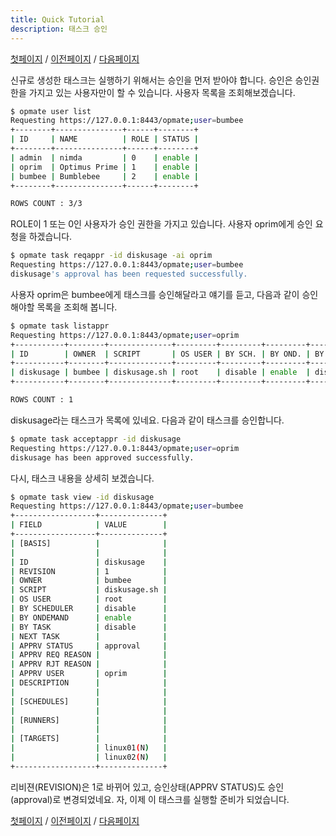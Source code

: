 ```yaml
---
title: Quick Tutorial
description: 태스크 승인
---
```


[첫페이지](QuickTutorial.md) / [이전페이지](QuickTutorial4.md) / [다음페이지](QuickTutorial6.md)

신규로 생성한 태스크는 실행하기 위해서는 승인을 먼저 받아야 합니다.
승인은 승인권한을 가지고 있는 사용자만이 할 수 있습니다.
사용자 목록을 조회해보겠습니다.

```sh
$ opmate user list
Requesting https://127.0.0.1:8443/opmate;user=bumbee
+--------+---------------+------+--------+
| ID     | NAME          | ROLE | STATUS |
+--------+---------------+------+--------+
| admin  | nimda         | 0    | enable |
| oprim  | Optimus Prime | 1    | enable |
| bumbee | Bumblebee     | 2    | enable |
+--------+---------------+------+--------+

ROWS COUNT : 3/3
```

ROLE이 1 또는 0인 사용자가 승인 권한을 가지고 있습니다.
사용자 oprim에게 승인 요청을 하겠습니다.

```sh
$ opmate task reqappr -id diskusage -ai oprim
Requesting https://127.0.0.1:8443/opmate;user=bumbee
diskusage's approval has been requested successfully.
```

사용자 oprim은 bumbee에게 태스크를 승인해달라고 얘기를 듣고, 다음과 같이 승인해야할 목록을 조회해 봅니다.

```sh
$ opmate task listappr
Requesting https://127.0.0.1:8443/opmate;user=oprim
+-----------+--------+--------------+---------+---------+---------+---------+-----------+-------------+------------------+------------+-------------+
| ID        | OWNER  | SCRIPT       | OS USER | BY SCH. | BY OND. | BY TASK | NEXT TASK | APPRV STAT. | APPRV REQ REASON | APPRV USER | DESCRIPTION |
+-----------+--------+--------------+---------+---------+---------+---------+-----------+-------------+------------------+------------+-------------+
| diskusage | bumbee | diskusage.sh | root    | disable | enable  | disable |           | request     |                  | oprim      |             |
+-----------+--------+--------------+---------+---------+---------+---------+-----------+-------------+------------------+------------+-------------+

ROWS COUNT : 1
```

diskusage라는 태스크가 목록에 있네요.
다음과 같이 태스크를 승인합니다.

```sh
$ opmate task acceptappr -id diskusage
Requesting https://127.0.0.1:8443/opmate;user=oprim
diskusage has been approved successfully.
```

다시, 태스크 내용을 상세히 보겠습니다.

```sh
$ opmate task view -id diskusage
Requesting https://127.0.0.1:8443/opmate;user=bumbee
+------------------+--------------+
| FIELD            | VALUE        |
+------------------+--------------+
| [BASIS]          |              |
|                  |              |
| ID               | diskusage    |
| REVISION         | 1            |
| OWNER            | bumbee       |
| SCRIPT           | diskusage.sh |
| OS USER          | root         |
| BY SCHEDULER     | disable      |
| BY ONDEMAND      | enable       |
| BY TASK          | disable      |
| NEXT TASK        |              |
| APPRV STATUS     | approval     |
| APPRV REQ REASON |              |
| APPRV RJT REASON |              |
| APPRV USER       | oprim        |
| DESCRIPTION      |              |
|                  |              |
| [SCHEDULES]      |              |
|                  |              |
| [RUNNERS]        |              |
|                  |              |
| [TARGETS]        |              |
|                  | linux01(N)   |
|                  | linux02(N)   |
+------------------+--------------+
```

리비젼(REVISION)은 1로 바뀌어 있고, 승인상태(APPRV STATUS)도 승인(approval)로 변경되었네요.
자, 이제 이 태스크를 실행할 준비가 되었습니다.

[첫페이지](QuickTutorial.md) / [이전페이지](QuickTutorial4.md) / [다음페이지](QuickTutorial6.md)
